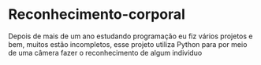 # Reconhecimento-corporal
Depois de mais de um ano estudando programação eu fiz vários projetos e bem, muitos estão incompletos, esse projeto utiliza Python para por meio de uma câmera fazer o reconhecimento de algum individuo
